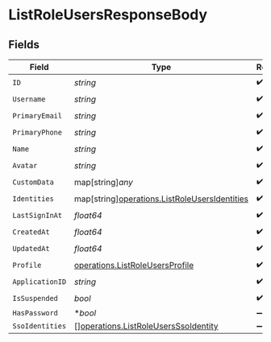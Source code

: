 # ListRoleUsersResponseBody


## Fields

| Field                                                                                               | Type                                                                                                | Required                                                                                            | Description                                                                                         |
| --------------------------------------------------------------------------------------------------- | --------------------------------------------------------------------------------------------------- | --------------------------------------------------------------------------------------------------- | --------------------------------------------------------------------------------------------------- |
| `ID`                                                                                                | *string*                                                                                            | :heavy_check_mark:                                                                                  | N/A                                                                                                 |
| `Username`                                                                                          | *string*                                                                                            | :heavy_check_mark:                                                                                  | N/A                                                                                                 |
| `PrimaryEmail`                                                                                      | *string*                                                                                            | :heavy_check_mark:                                                                                  | N/A                                                                                                 |
| `PrimaryPhone`                                                                                      | *string*                                                                                            | :heavy_check_mark:                                                                                  | N/A                                                                                                 |
| `Name`                                                                                              | *string*                                                                                            | :heavy_check_mark:                                                                                  | N/A                                                                                                 |
| `Avatar`                                                                                            | *string*                                                                                            | :heavy_check_mark:                                                                                  | N/A                                                                                                 |
| `CustomData`                                                                                        | map[string]*any*                                                                                    | :heavy_check_mark:                                                                                  | arbitrary                                                                                           |
| `Identities`                                                                                        | map[string][operations.ListRoleUsersIdentities](../../models/operations/listroleusersidentities.md) | :heavy_check_mark:                                                                                  | N/A                                                                                                 |
| `LastSignInAt`                                                                                      | *float64*                                                                                           | :heavy_check_mark:                                                                                  | N/A                                                                                                 |
| `CreatedAt`                                                                                         | *float64*                                                                                           | :heavy_check_mark:                                                                                  | N/A                                                                                                 |
| `UpdatedAt`                                                                                         | *float64*                                                                                           | :heavy_check_mark:                                                                                  | N/A                                                                                                 |
| `Profile`                                                                                           | [operations.ListRoleUsersProfile](../../models/operations/listroleusersprofile.md)                  | :heavy_check_mark:                                                                                  | N/A                                                                                                 |
| `ApplicationID`                                                                                     | *string*                                                                                            | :heavy_check_mark:                                                                                  | N/A                                                                                                 |
| `IsSuspended`                                                                                       | *bool*                                                                                              | :heavy_check_mark:                                                                                  | N/A                                                                                                 |
| `HasPassword`                                                                                       | **bool*                                                                                             | :heavy_minus_sign:                                                                                  | N/A                                                                                                 |
| `SsoIdentities`                                                                                     | [][operations.ListRoleUsersSsoIdentity](../../models/operations/listroleusersssoidentity.md)        | :heavy_minus_sign:                                                                                  | N/A                                                                                                 |